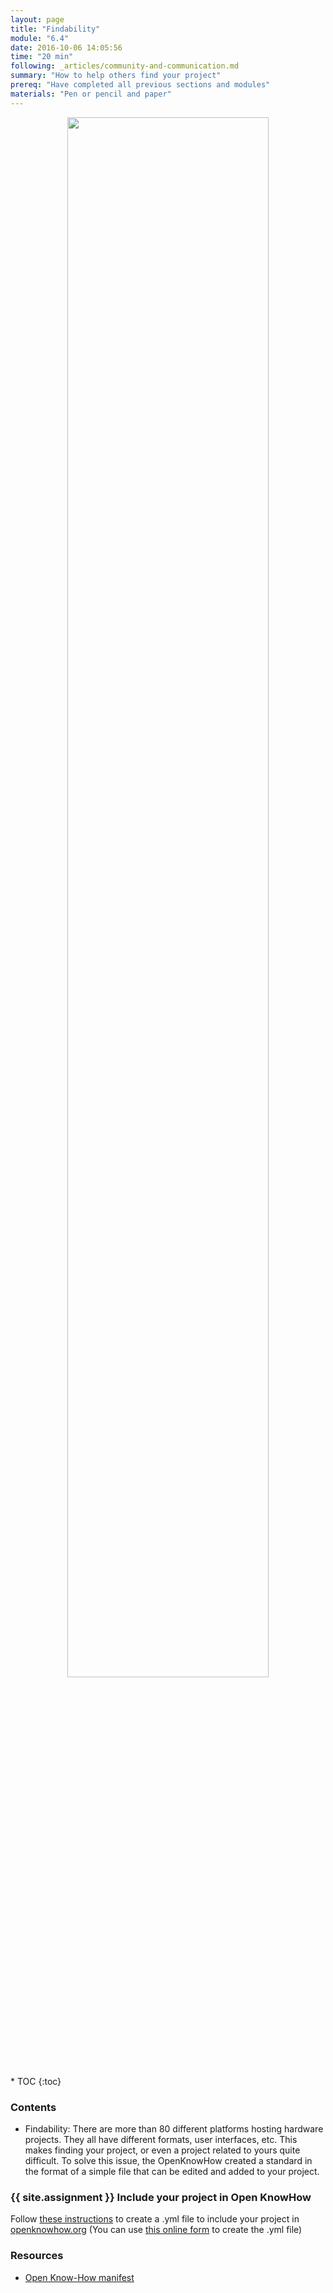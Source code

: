 ```yaml
---
layout: page
title: "Findability"
module: "6.4"
date: 2016-10-06 14:05:56
time: "20 min"
following: _articles/community-and-communication.md
summary: "How to help others find your project"
prereq: "Have completed all previous sections and modules"
materials: "Pen or pencil and paper"
---
```

<p align="center">
<img src="https://raw.githubusercontent.com/ohwmakers/OHM-curriculum/gh-pages/img/work_in_progress_banner.svg" width="80%"/>
</p>
* TOC
{:toc}

### Contents

- Findability: There are more than 80 different platforms hosting hardware projects. They all have different formats, user interfaces, etc. This makes finding your project, or even a project related to yours quite difficult. To solve this issue, the OpenKnowHow created a standard in the format of a simple file that can be edited and added to your project.

### {{ site.assignment }} Include your project in Open KnowHow

Follow [these instructions](https://app.standardsrepo.com/MakerNetAlliance/OpenKnowHow/wiki) to create a .yml file to include your project in [openknowhow.org](https://openknowhow.org) (You can use [this online form](https://okh.makernet.org/form) to create the .yml file)
### Resources
- [Open Know-How manifest](https://app.standardsrepo.com/MakerNetAlliance/OpenKnowHow/src/branch/master/1)
